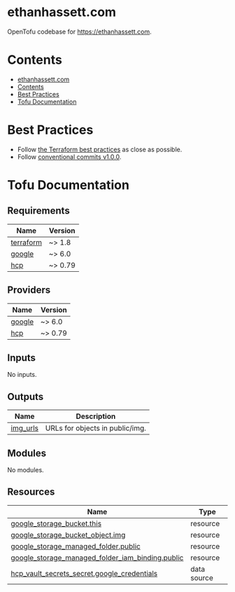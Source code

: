 # ethanhassett.com

OpenTofu codebase for https://ethanhassett.com.

# Contents

- [ethanhassett.com](#ethanhassettcom)
- [Contents](#contents)
- [Best Practices](#best-practices)
- [Tofu Documentation](#tofu-documentation)

# Best Practices

- Follow [the Terraform best practices](https://www.terraform-best-practices.com) as close as possible.
- Follow [conventional commits v1.0.0](https://www.conventionalcommits.org/en/v1.0.0/).

# Tofu Documentation

<!-- BEGIN_TF_DOCS -->
## Requirements

| Name | Version |
|------|---------|
| <a name="requirement_terraform"></a> [terraform](#requirement\_terraform) | ~> 1.8 |
| <a name="requirement_google"></a> [google](#requirement\_google) | ~> 6.0 |
| <a name="requirement_hcp"></a> [hcp](#requirement\_hcp) | ~> 0.79 |

## Providers

| Name | Version |
|------|---------|
| <a name="provider_google"></a> [google](#provider\_google) | ~> 6.0 |
| <a name="provider_hcp"></a> [hcp](#provider\_hcp) | ~> 0.79 |

## Inputs

No inputs.

## Outputs

| Name | Description |
|------|-------------|
| <a name="output_img_urls"></a> [img\_urls](#output\_img\_urls) | URLs for objects in public/img. |

## Modules

No modules.

## Resources

| Name | Type |
|------|------|
| [google_storage_bucket.this](https://registry.terraform.io/providers/hashicorp/google/latest/docs/resources/storage_bucket) | resource |
| [google_storage_bucket_object.img](https://registry.terraform.io/providers/hashicorp/google/latest/docs/resources/storage_bucket_object) | resource |
| [google_storage_managed_folder.public](https://registry.terraform.io/providers/hashicorp/google/latest/docs/resources/storage_managed_folder) | resource |
| [google_storage_managed_folder_iam_binding.public](https://registry.terraform.io/providers/hashicorp/google/latest/docs/resources/storage_managed_folder_iam_binding) | resource |
| [hcp_vault_secrets_secret.google_credentials](https://registry.terraform.io/providers/hashicorp/hcp/latest/docs/data-sources/vault_secrets_secret) | data source |
<!-- END_TF_DOCS -->

